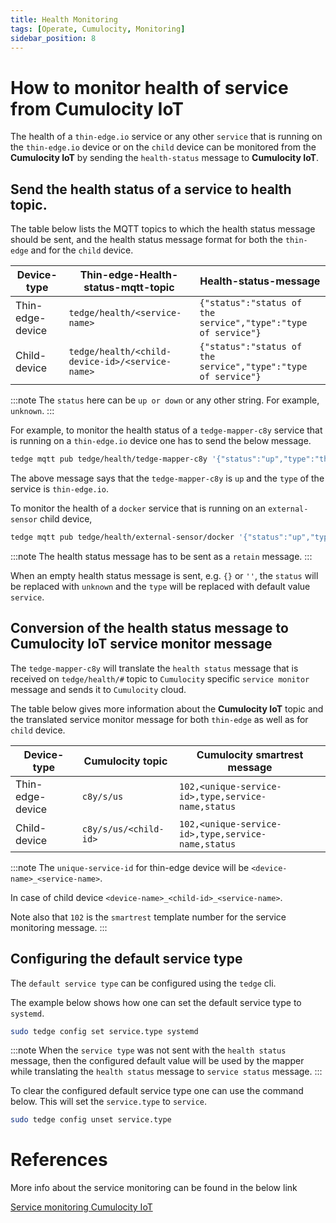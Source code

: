 ```yaml
---
title: Health Monitoring
tags: [Operate, Cumulocity, Monitoring]
sidebar_position: 8
---
```


# How to monitor health of service from Cumulocity IoT

The health of a `thin-edge.io` service or any other `service` that is running on the `thin-edge.io` device
or on the `child` device can be monitored from the **Cumulocity IoT** by sending the `health-status` message to **Cumulocity IoT**.

## Send the health status of a service to health topic.

The table below lists the MQTT topics to which the health status message should be sent, and the
health status message format for both the `thin-edge` and for the `child` device.

|Device-type|Thin-edge-Health-status-mqtt-topic|Health-status-message|
|------|------------------------|---------------------|
|Thin-edge-device|`tedge/health/<service-name>`|`{"status":"status of the service","type":"type of service"}`|
|Child-device|`tedge/health/<child-device-id>/<service-name>`|`{"status":"status of the service","type":"type of service"}`|

:::note
The `status` here can be `up or down` or any other string. For example, `unknown`.
:::

For example, to monitor the health status of a `tedge-mapper-c8y` service that is running on a `thin-edge.io` device
one has to send the below message.

```sh te2mqtt
tedge mqtt pub tedge/health/tedge-mapper-c8y '{"status":"up","type":"thin-edge.io"}' -q 2 -r
```

The above message says that the `tedge-mapper-c8y` is `up` and the `type` of the service is `thin-edge.io`.


To monitor the health of a `docker` service that is running on an `external-sensor` child device,

```sh te2mqtt
tedge mqtt pub tedge/health/external-sensor/docker '{"status":"up","type":"systemd"}' -q 2 -r
```

:::note
The health status message has to be sent as a `retain` message.
:::

When an empty health status message is sent, e.g. `{}` or `''`, the `status` will be replaced with `unknown` and the `type` will be replaced with default value `service`.

## Conversion of the health status message to Cumulocity IoT service monitor message

The `tedge-mapper-c8y` will translate the `health status` message that is received on `tedge/health/#`
topic to `Cumulocity` specific `service monitor` message and sends it to `Cumulocity` cloud.

The table below gives more information about the **Cumulocity IoT** topic and the translated service monitor message for both `thin-edge` as well as for `child` device.

|Device-type|Cumulocity topic|Cumulocity smartrest message|
|------|------------------------|---------------------|
|Thin-edge-device|`c8y/s/us`|`102,<unique-service-id>,type,service-name,status`|
|Child-device|`c8y/s/us/<child-id>`|`102,<unique-service-id>,type,service-name,status`|

:::note
The `unique-service-id` for thin-edge device will be  `<device-name>_<service-name>`.

In case of child device `<device-name>_<child-id>_<service-name>`.

Note also that `102` is the `smartrest` template number for the service monitoring message.
:::

## Configuring the default service type

The `default service type` can be configured using the `tedge` cli.

The example below shows how one can set the default service type to `systemd`.

```sh
sudo tedge config set service.type systemd
```

:::note
When the `service type` was not sent with the `health status` message, then the configured default value will be used by
the mapper while translating the `health status` message to `service status` message.
:::

To clear the configured default service type one can use the command below.
This will set the `service.type` to `service`.

```sh
sudo tedge config unset service.type
```

# References

More info about the service monitoring can be found in the below link

[Service monitoring Cumulocity IoT](https://cumulocity.com/guides/reference/smartrest-two/#service-creation-102)

